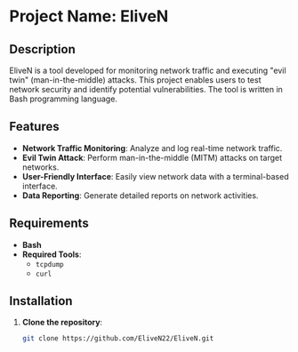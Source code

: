 # Project Name: EliveN

## Description
EliveN is a tool developed for monitoring network traffic and executing "evil twin" (man-in-the-middle) attacks. This project enables users to test network security and identify potential vulnerabilities. The tool is written in Bash programming language.

## Features
- **Network Traffic Monitoring**: Analyze and log real-time network traffic.
- **Evil Twin Attack**: Perform man-in-the-middle (MITM) attacks on target networks.
- **User-Friendly Interface**: Easily view network data with a terminal-based interface.
- **Data Reporting**: Generate detailed reports on network activities.

## Requirements
- **Bash**
- **Required Tools**: 
  - `tcpdump`
  - `curl`

## Installation
1. **Clone the repository**:
   ```bash
   git clone https://github.com/EliveN22/EliveN.git
